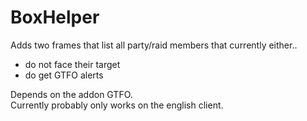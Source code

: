 # BoxHelper

Adds two frames that list all party/raid members that currently either..
* do not face their target
* do get GTFO alerts

Depends on the addon GTFO.  
Currently probably only works on the english client.